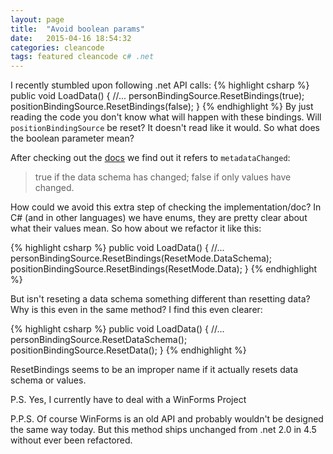 ```yaml
---
layout: page
title:  "Avoid boolean params"
date:   2015-04-16 18:54:32
categories: cleancode
tags: featured cleancode c# .net
---
```

I recently stumbled upon following .net API calls:
{% highlight csharp %}
public void LoadData() {
    //...
    personBindingSource.ResetBindings(true);
    positionBindingSource.ResetBindings(false);
}
{% endhighlight %}
By just reading the code you don't know what will happen with these bindings. Will `positionBindingSource` be reset? It doesn't read like it would. So what does the boolean parameter mean? 

After checking out the [docs][bindingSourceDocs] we find out it refers to `metadataChanged`:
>true if the data schema has changed; false if only values have changed.

 How could we avoid this extra step of checking the implementation/doc? 
 In C# (and in other languages) we have enums, they are pretty clear about what their values mean. So how about we refactor it like this:

{% highlight csharp %}
public void LoadData() {
    //...
    personBindingSource.ResetBindings(ResetMode.DataSchema);
    positionBindingSource.ResetBindings(ResetMode.Data);
}
{% endhighlight %}


But isn't reseting a data schema something different than resetting data? Why is this even in the same method? I find this even clearer:

{% highlight csharp %}
public void LoadData() {
    //...
    personBindingSource.ResetDataSchema();
    positionBindingSource.ResetData();
}
{% endhighlight %}

ResetBindings seems to be an improper name if it actually resets data schema or values. 

P.S. Yes, I currently have to deal with a WinForms Project 

P.P.S. Of course WinForms is an old API and probably wouldn't be designed the same way today. But this method ships unchanged from .net 2.0 in 4.5 without ever been refactored.

[bindingSourceDocs]: https://msdn.microsoft.com/en-us/library/system.windows.forms.bindingsource.resetbindings%28v=vs.110%29.aspx?cs-save-lang=1&cs-lang=csharp#code-snippet-1